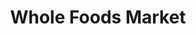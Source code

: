 ---
title: "Whole Foods Market"
url: /brooklyn/whole-foods-market-ashland-place/
shop: supermarket
---